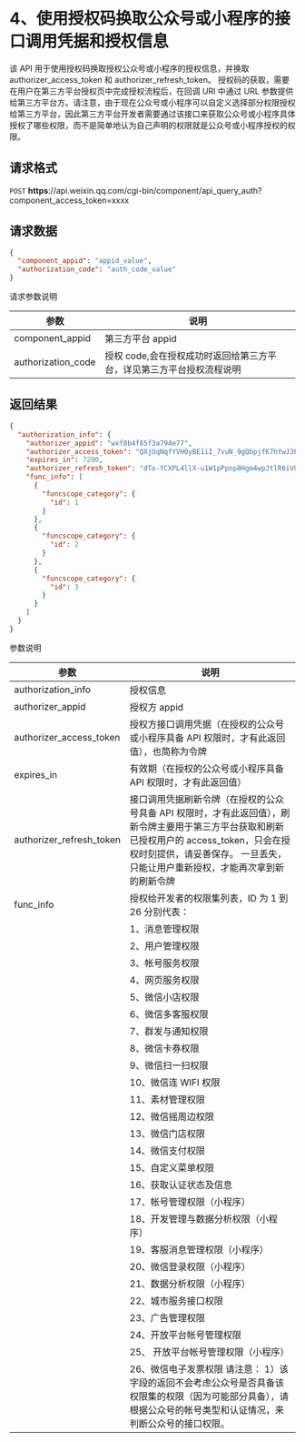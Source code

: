 # 4、使用授权码换取公众号或小程序的接口调用凭据和授权信息

该 API 用于使用授权码换取授权公众号或小程序的授权信息，并换取 authorizer_access_token 和 authorizer_refresh_token。 授权码的获取，需要在用户在第三方平台授权页中完成授权流程后，在回调 URI 中通过 URL 参数提供给第三方平台方。请注意，由于现在公众号或小程序可以自定义选择部分权限授权给第三方平台，因此第三方平台开发者需要通过该接口来获取公众号或小程序具体授权了哪些权限，而不是简单地认为自己声明的权限就是公众号或小程序授权的权限。

## 请求格式

`POST` **https**://api.weixin.qq.com/cgi-bin/component/api_query_auth?component_access_token=xxxx

## 请求数据

```json
{
  "component_appid": "appid_value",
  "authorization_code": "auth_code_value"
}
```

请求参数说明

| 参数               | 说明                                                                 |
| ------------------ | -------------------------------------------------------------------- |
| component_appid    | 第三方平台 appid                                                     |
| authorization_code | 授权 code,会在授权成功时返回给第三方平台，详见第三方平台授权流程说明 |

## 返回结果

```json
{
  "authorization_info": {
    "authorizer_appid": "wxf8b4f85f3a794e77",
    "authorizer_access_token": "QXjUqNqfYVH0yBE1iI_7vuN_9gQbpjfK7hYwJ3P7xOa88a89-Aga5x1NMYJyB8G2yKt1KCl0nPC3W9GJzw0Zzq_dBxc8pxIGUNi_bFes0qM",
    "expires_in": 7200,
    "authorizer_refresh_token": "dTo-YCXPL4llX-u1W1pPpnp8Hgm4wpJtlR6iV0doKdY",
    "func_info": [
      {
        "funcscope_category": {
          "id": 1
        }
      },
      {
        "funcscope_category": {
          "id": 2
        }
      },
      {
        "funcscope_category": {
          "id": 3
        }
      }
    ]
  }
}
```

参数说明

| 参数                     | 说明                                                                                                                                                                                                                        |
| ------------------------ | --------------------------------------------------------------------------------------------------------------------------------------------------------------------------------------------------------------------------- |
| authorization_info       | 授权信息                                                                                                                                                                                                                    |
| authorizer_appid         | 授权方 appid                                                                                                                                                                                                                |
| authorizer_access_token  | 授权方接口调用凭据（在授权的公众号或小程序具备 API 权限时，才有此返回值），也简称为令牌                                                                                                                                     |
| expires_in               | 有效期（在授权的公众号或小程序具备 API 权限时，才有此返回值）                                                                                                                                                               |
| authorizer_refresh_token | 接口调用凭据刷新令牌（在授权的公众号具备 API 权限时，才有此返回值），刷新令牌主要用于第三方平台获取和刷新已授权用户的 access_token，只会在授权时刻提供，请妥善保存。 一旦丢失，只能让用户重新授权，才能再次拿到新的刷新令牌 |
| func_info                | 授权给开发者的权限集列表，ID 为 1 到 26 分别代表：                                                                                                                                                                          |
|                          | 1、消息管理权限                                                                                                                                                                                                             |
|                          | 2、用户管理权限                                                                                                                                                                                                             |
|                          | 3、帐号服务权限                                                                                                                                                                                                             |
|                          | 4、网页服务权限                                                                                                                                                                                                             |
|                          | 5、微信小店权限                                                                                                                                                                                                             |
|                          | 6、微信多客服权限                                                                                                                                                                                                           |
|                          | 7、群发与通知权限                                                                                                                                                                                                           |
|                          | 8、微信卡券权限                                                                                                                                                                                                             |
|                          | 9、微信扫一扫权限                                                                                                                                                                                                           |
|                          | 10、微信连 WIFI 权限                                                                                                                                                                                                        |
|                          | 11、素材管理权限                                                                                                                                                                                                            |
|                          | 12、微信摇周边权限                                                                                                                                                                                                          |
|                          | 13、微信门店权限                                                                                                                                                                                                            |
|                          | 14、微信支付权限                                                                                                                                                                                                            |
|                          | 15、自定义菜单权限                                                                                                                                                                                                          |
|                          | 16、获取认证状态及信息                                                                                                                                                                                                      |
|                          | 17、帐号管理权限（小程序）                                                                                                                                                                                                  |
|                          | 18、开发管理与数据分析权限（小程序）                                                                                                                                                                                        |
|                          | 19、客服消息管理权限（小程序）                                                                                                                                                                                              |
|                          | 20、微信登录权限（小程序）                                                                                                                                                                                                  |
|                          | 21、数据分析权限（小程序）                                                                                                                                                                                                  |
|                          | 22、城市服务接口权限                                                                                                                                                                                                        |
|                          | 23、广告管理权限                                                                                                                                                                                                            |
|                          | 24、开放平台帐号管理权限                                                                                                                                                                                                    |
|                          | 25、 开放平台帐号管理权限（小程序）                                                                                                                                                                                         |
|                          | 26、微信电子发票权限 请注意： 1）该字段的返回不会考虑公众号是否具备该权限集的权限（因为可能部分具备），请根据公众号的帐号类型和认证情况，来判断公众号的接口权限。                                                           |
